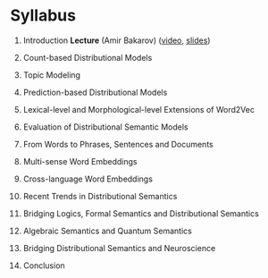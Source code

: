 # Syllabus #

1. Introduction
    **Lecture** (Amir Bakarov) ([video](https://yadi.sk/i/D5xVr9GGhkBENw "video"), [slides](https://yadi.sk/i/Ylbyx5hQ9FaTBg "slides"))

2.	Count-based Distributional Models

3.	Topic Modeling

4.	Prediction-based Distributional Models

5.	Lexical-level and Morphological-level Extensions of Word2Vec

6.	Evaluation of Distributional Semantic Models

7.	From Words to Phrases, Sentences and Documents

8.	Multi-sense Word Embeddings

9.	Cross-language Word Embeddings

10.	Recent Trends in Distributional Semantics

11.	Bridging Logics, Formal Semantics and Distributional Semantics

12.	Algebraic Semantics and Quantum Semantics

13.	Bridging Distributional Semantics and Neuroscience

14.	Conclusion
